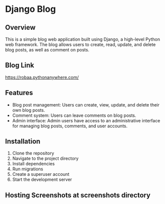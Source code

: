# Django Blog

## Overview

This is a simple blog web application built using Django, a high-level Python web framework. The blog allows users to create, read, update, and delete blog posts, as well as comment on posts.
## Blog Link  
https://robaa.pythonanywhere.com/

## Features
- Blog post management: Users can create, view, update, and delete their own blog posts.
- Comment system: Users can leave comments on blog posts.
- Admin interface: Admin users have access to an administrative interface for managing blog posts, comments, and user accounts.

## Installation
1. Clone the repository
2. Navigate to the project directory
3. Install dependencies
4. Run migrations
5. Create a superuser account
6. Start the development server

## Hosting Screenshots at screenshots directory
